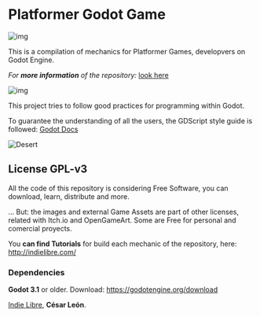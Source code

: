# Platformer Godot Game
![img](http://indielibre.com/wp-content/uploads/2019/05/DeepinScreenshot_Seleccionar-%C3%A1rea_20190513145435-700x384.png)

This is a compilation of mechanics for Platformer Games, developvers on Godot Engine.

_For **more information** of the repository:_ [look here](http://indielibre.com/platformer-game/)

![img](http://indielibre.com/wp-content/uploads/2019/05/DeepinScreenshot_Seleccionar-%C3%A1rea_20190513150853-700x518.png)

This project tries to follow good practices for programming within Godot.

To guarantee the understanding of all the users, the GDScript style guide is followed: [Godot Docs](https://docs.godotengine.org/en/3.1/getting_started/scripting/gdscript/gdscript_styleguide.html)

![Desert](http://indielibre.com/wp-content/uploads/2019/05/DeepinScreenshot_Seleccionar-%C3%A1rea_20190513145819-700x485.png)

## License GPL-v3

All the code of this repository is considering Free Software, you can download, learn, distribute and more. 

... But: the images and external Game Assets are part of other licenses, related with Itch.io and OpenGameArt. Some are Free for personal and comercial proyects.

You **can find Tutorials** for build each mechanic of the repository, here: http://indielibre.com/

### Dependencies

**Godot 3.1** or older. Download: https://godotengine.org/download

[Indie Libre](https://indielibre.com/), **César León**.
